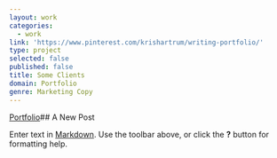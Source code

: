 ```yaml
---
layout: work
categories:
  - work
link: 'https://www.pinterest.com/krishartrum/writing-portfolio/'
type: project
selected: false
published: false
title: Some Clients
domain: Portfolio
genre: Marketing Copy
---
```

[Portfolio](https://www.pinterest.com/krishartrum/writing-portfolio/)## A New Post

Enter text in [Markdown](http://daringfireball.net/projects/markdown/). Use the toolbar above, or click the **?** button for formatting help.
